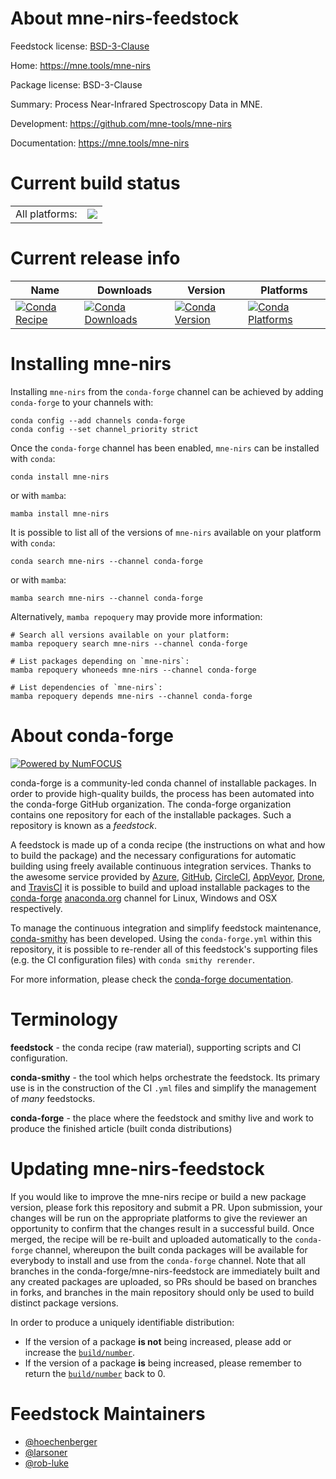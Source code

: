 About mne-nirs-feedstock
========================

Feedstock license: [BSD-3-Clause](https://github.com/conda-forge/mne-nirs-feedstock/blob/main/LICENSE.txt)

Home: https://mne.tools/mne-nirs

Package license: BSD-3-Clause

Summary: Process Near-Infrared Spectroscopy Data in MNE.

Development: https://github.com/mne-tools/mne-nirs

Documentation: https://mne.tools/mne-nirs

Current build status
====================


<table><tr><td>All platforms:</td>
    <td>
      <a href="https://dev.azure.com/conda-forge/feedstock-builds/_build/latest?definitionId=13550&branchName=main">
        <img src="https://dev.azure.com/conda-forge/feedstock-builds/_apis/build/status/mne-nirs-feedstock?branchName=main">
      </a>
    </td>
  </tr>
</table>

Current release info
====================

| Name | Downloads | Version | Platforms |
| --- | --- | --- | --- |
| [![Conda Recipe](https://img.shields.io/badge/recipe-mne--nirs-green.svg)](https://anaconda.org/conda-forge/mne-nirs) | [![Conda Downloads](https://img.shields.io/conda/dn/conda-forge/mne-nirs.svg)](https://anaconda.org/conda-forge/mne-nirs) | [![Conda Version](https://img.shields.io/conda/vn/conda-forge/mne-nirs.svg)](https://anaconda.org/conda-forge/mne-nirs) | [![Conda Platforms](https://img.shields.io/conda/pn/conda-forge/mne-nirs.svg)](https://anaconda.org/conda-forge/mne-nirs) |

Installing mne-nirs
===================

Installing `mne-nirs` from the `conda-forge` channel can be achieved by adding `conda-forge` to your channels with:

```
conda config --add channels conda-forge
conda config --set channel_priority strict
```

Once the `conda-forge` channel has been enabled, `mne-nirs` can be installed with `conda`:

```
conda install mne-nirs
```

or with `mamba`:

```
mamba install mne-nirs
```

It is possible to list all of the versions of `mne-nirs` available on your platform with `conda`:

```
conda search mne-nirs --channel conda-forge
```

or with `mamba`:

```
mamba search mne-nirs --channel conda-forge
```

Alternatively, `mamba repoquery` may provide more information:

```
# Search all versions available on your platform:
mamba repoquery search mne-nirs --channel conda-forge

# List packages depending on `mne-nirs`:
mamba repoquery whoneeds mne-nirs --channel conda-forge

# List dependencies of `mne-nirs`:
mamba repoquery depends mne-nirs --channel conda-forge
```


About conda-forge
=================

[![Powered by
NumFOCUS](https://img.shields.io/badge/powered%20by-NumFOCUS-orange.svg?style=flat&colorA=E1523D&colorB=007D8A)](https://numfocus.org)

conda-forge is a community-led conda channel of installable packages.
In order to provide high-quality builds, the process has been automated into the
conda-forge GitHub organization. The conda-forge organization contains one repository
for each of the installable packages. Such a repository is known as a *feedstock*.

A feedstock is made up of a conda recipe (the instructions on what and how to build
the package) and the necessary configurations for automatic building using freely
available continuous integration services. Thanks to the awesome service provided by
[Azure](https://azure.microsoft.com/en-us/services/devops/), [GitHub](https://github.com/),
[CircleCI](https://circleci.com/), [AppVeyor](https://www.appveyor.com/),
[Drone](https://cloud.drone.io/welcome), and [TravisCI](https://travis-ci.com/)
it is possible to build and upload installable packages to the
[conda-forge](https://anaconda.org/conda-forge) [anaconda.org](https://anaconda.org/)
channel for Linux, Windows and OSX respectively.

To manage the continuous integration and simplify feedstock maintenance,
[conda-smithy](https://github.com/conda-forge/conda-smithy) has been developed.
Using the ``conda-forge.yml`` within this repository, it is possible to re-render all of
this feedstock's supporting files (e.g. the CI configuration files) with ``conda smithy rerender``.

For more information, please check the [conda-forge documentation](https://conda-forge.org/docs/).

Terminology
===========

**feedstock** - the conda recipe (raw material), supporting scripts and CI configuration.

**conda-smithy** - the tool which helps orchestrate the feedstock.
                   Its primary use is in the construction of the CI ``.yml`` files
                   and simplify the management of *many* feedstocks.

**conda-forge** - the place where the feedstock and smithy live and work to
                  produce the finished article (built conda distributions)


Updating mne-nirs-feedstock
===========================

If you would like to improve the mne-nirs recipe or build a new
package version, please fork this repository and submit a PR. Upon submission,
your changes will be run on the appropriate platforms to give the reviewer an
opportunity to confirm that the changes result in a successful build. Once
merged, the recipe will be re-built and uploaded automatically to the
`conda-forge` channel, whereupon the built conda packages will be available for
everybody to install and use from the `conda-forge` channel.
Note that all branches in the conda-forge/mne-nirs-feedstock are
immediately built and any created packages are uploaded, so PRs should be based
on branches in forks, and branches in the main repository should only be used to
build distinct package versions.

In order to produce a uniquely identifiable distribution:
 * If the version of a package **is not** being increased, please add or increase
   the [``build/number``](https://docs.conda.io/projects/conda-build/en/latest/resources/define-metadata.html#build-number-and-string).
 * If the version of a package **is** being increased, please remember to return
   the [``build/number``](https://docs.conda.io/projects/conda-build/en/latest/resources/define-metadata.html#build-number-and-string)
   back to 0.

Feedstock Maintainers
=====================

* [@hoechenberger](https://github.com/hoechenberger/)
* [@larsoner](https://github.com/larsoner/)
* [@rob-luke](https://github.com/rob-luke/)

